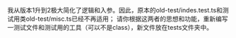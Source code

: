 我从版本1升到2极大简化了逻辑和入参。因此，原本的old-test/indes.test.ts和测试用类old-test/misc.ts已经不再适用；
请你根据这两者的思想和功能，重新编写一测试文件和测试用的工具（可以不是class），新文件放在tests文件夹中。
